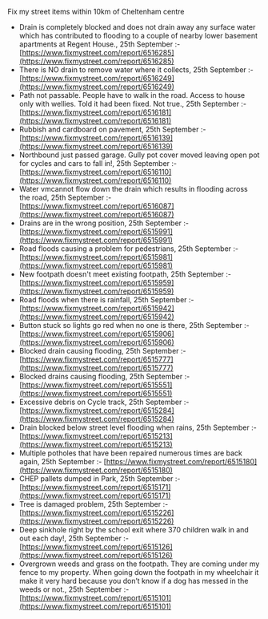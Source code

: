 Fix my street items within 10km of Cheltenham centre

<!-- fix_marker starts -->

- Drain is completely blocked and does not drain away any surface water which has contributed to flooding to a couple of nearby lower basement apartments at Regent House., 25th September :- [https://www.fixmystreet.com/report/6516285](https://www.fixmystreet.com/report/6516285)
- There is NO drain to remove water where it collects, 25th September :- [https://www.fixmystreet.com/report/6516249](https://www.fixmystreet.com/report/6516249)
- Path not passable. People have to walk in the road. Access to house only with wellies. Told it had been fixed. Not true., 25th September :- [https://www.fixmystreet.com/report/6516181](https://www.fixmystreet.com/report/6516181)
- Rubbish and cardboard on pavement, 25th September :- [https://www.fixmystreet.com/report/6516139](https://www.fixmystreet.com/report/6516139)
- Northbound just passed garage. Gully pot cover moved leaving open pot for cycles and cars to fall in!, 25th September :- [https://www.fixmystreet.com/report/6516110](https://www.fixmystreet.com/report/6516110)
- Water vmcannot flow down the drain which results in flooding across the road, 25th September :- [https://www.fixmystreet.com/report/6516087](https://www.fixmystreet.com/report/6516087)
- Drains are in the wrong position, 25th September :- [https://www.fixmystreet.com/report/6515991](https://www.fixmystreet.com/report/6515991)
- Road floods causing a problem for pedestrians, 25th September :- [https://www.fixmystreet.com/report/6515981](https://www.fixmystreet.com/report/6515981)
- New footpath doesn't meet existing footpath, 25th September :- [https://www.fixmystreet.com/report/6515959](https://www.fixmystreet.com/report/6515959)
- Road floods when there is rainfall, 25th September :- [https://www.fixmystreet.com/report/6515942](https://www.fixmystreet.com/report/6515942)
- Button stuck so lights go red when no one is there, 25th September :- [https://www.fixmystreet.com/report/6515906](https://www.fixmystreet.com/report/6515906)
- Blocked drain causing flooding, 25th September :- [https://www.fixmystreet.com/report/6515777](https://www.fixmystreet.com/report/6515777)
- Blocked drains causing flooding, 25th September :- [https://www.fixmystreet.com/report/6515551](https://www.fixmystreet.com/report/6515551)
- Excessive debris on Cycle track, 25th September :- [https://www.fixmystreet.com/report/6515284](https://www.fixmystreet.com/report/6515284)
- Drain blocked below street level flooding when rains, 25th September :- [https://www.fixmystreet.com/report/6515213](https://www.fixmystreet.com/report/6515213)
- Multiple potholes that have been repaired numerous times are back again, 25th September :- [https://www.fixmystreet.com/report/6515180](https://www.fixmystreet.com/report/6515180)
- CHEP pallets dumped in Park, 25th September :- [https://www.fixmystreet.com/report/6515171](https://www.fixmystreet.com/report/6515171)
- Tree is damaged problem, 25th September :- [https://www.fixmystreet.com/report/6515226](https://www.fixmystreet.com/report/6515226)
- Deep sinkhole right by the school exit where 370 children walk in and out each day!, 25th September :- [https://www.fixmystreet.com/report/6515126](https://www.fixmystreet.com/report/6515126)
- Overgrown weeds and grass on the footpath. They are coming under my fence to my property. When going down the footpath in my wheelchair it make it very hard because you don’t know if a dog has messed in the weeds or not., 25th September :- [https://www.fixmystreet.com/report/6515101](https://www.fixmystreet.com/report/6515101)

<!-- fix_marker ends -->
